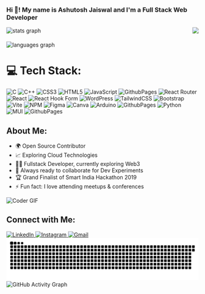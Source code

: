 <h3 align="left">Hi 👋! My name is Ashutosh Jaiswal and I'm a Full Stack Web Developer</h3>

<div align="left" style="margin-bottom: 20px;">
  <img src="https://github-readme-stats.vercel.app/api?username=Ashutoshjaiswal975&show_icons=true&include_all_commits=true&count_private=true&theme=dracula" height="150" alt="stats graph" />
 <img align="right" height="150" src="https://media.tenor.com/stwEJrjgtwYAAAAj/wave-hi.gif" />
</div>
<img src="https://github-readme-stats.vercel.app/api/top-langs?username=Ashutoshjaiswal975&layout=compact&theme=dracula" height="150" alt="languages graph" />




# 💻 Tech Stack:
![C](https://img.shields.io/badge/c-%2300599C.svg?style=for-the-badge&logo=c&logoColor=white) ![C++](https://img.shields.io/badge/c++-%2300599C.svg?style=for-the-badge&logo=c%2B%2B&logoColor=white) ![CSS3](https://img.shields.io/badge/css3-%231572B6.svg?style=for-the-badge&logo=css3&logoColor=white) ![HTML5](https://img.shields.io/badge/html5-%23E34F26.svg?style=for-the-badge&logo=html5&logoColor=white) ![JavaScript](https://img.shields.io/badge/javascript-%23323330.svg?style=for-the-badge&logo=javascript&logoColor=%23F7DF1E)  ![GithubPages](https://img.shields.io/badge/github%20pages-121013?style=for-the-badge&logo=github&logoColor=white) ![React Router](https://img.shields.io/badge/React_Router-CA4245?style=for-the-badge&logo=react-router&logoColor=white) ![React](https://img.shields.io/badge/react-%2320232a.svg?style=for-the-badge&logo=react&logoColor=%2361DAFB) ![React Hook Form](https://img.shields.io/badge/React%20Hook%20Form-%23EC5990.svg?style=for-the-badge&logo=reacthookform&logoColor=white) ![WordPress](https://img.shields.io/badge/WordPress-%23117AC9.svg?style=for-the-badge&logo=WordPress&logoColor=white)  ![TailwindCSS](https://img.shields.io/badge/tailwindcss-%2338B2AC.svg?style=for-the-badge&logo=tailwind-css&logoColor=white) ![Bootstrap](https://img.shields.io/badge/bootstrap-%238511FA.svg?style=for-the-badge&logo=bootstrap&logoColor=white) ![Vite](https://img.shields.io/badge/vite-%23646CFF.svg?style=for-the-badge&logo=vite&logoColor=white) ![NPM](https://img.shields.io/badge/NPM-%23CB3837.svg?style=for-the-badge&logo=npm&logoColor=white) ![Figma](https://img.shields.io/badge/figma-%23F24E1E.svg?style=for-the-badge&logo=figma&logoColor=white) ![Canva](https://img.shields.io/badge/Canva-%2300C4CC.svg?style=for-the-badge&logo=Canva&logoColor=white) ![Arduino](https://img.shields.io/badge/-Arduino-00979D?style=for-the-badge&logo=Arduino&logoColor=white) ![GithubPages](https://img.shields.io/badge/github%20pages-121013?style=for-the-badge&logo=github&logoColor=white) ![Python](https://img.shields.io/badge/python-3670A0?style=for-the-badge&logo=python&logoColor=ffdd54) ![MUI](https://img.shields.io/badge/MUI-%230081CB.svg?style=for-the-badge&logo=mui&logoColor=white) ![GithubPages](https://img.shields.io/badge/github%20pages-121013?style=for-the-badge&logo=github&logoColor=white)

<h2 align="left">About Me:</h2>
<ul>
  <li>🌍 Open Source Contributor</li>
  <li>📈 Exploring Cloud Technologies</li>
  <li>👨‍💻 Fullstack Developer, currently exploring Web3</li>
  <li>🚀 Always ready to collaborate for Dev Experiments</li>
  <li>🏆 Grand Finalist of Smart India Hackathon 2019</li>
  <li>⚡ Fun fact: I love attending meetups & conferences</li>
</ul>


<img src="https://media.giphy.com/media/SWoSkN6DxTszqIKEqv/giphy.gif" alt="Coder GIF" width="500">

<h2 align="left">Connect with Me:</h2>
<div align="left">
  <a href="www.linkedin.com/in/ashujais186851231" target="_blank">
    <img src="https://img.shields.io/static/v1?message=LinkedIn&logo=linkedin&color=0077B5&style=for-the-badge" height="35" alt="LinkedIn" />
  </a>
  
  
  <a href="https://www.instagram.com/ashutosh_jaiswal975/?hl=en" target="_blank">
    <img src="https://img.shields.io/static/v1?message=Instagram&logo=instagram&color=E4405F&style=for-the-badge" height="35" alt="Instagram" />
  </a>
  
  <a href="mailto:ashutosh.jaiswal.a901@gmail.com">
    <img src="https://img.shields.io/static/v1?message=Gmail&logo=gmail&color=D14836&style=for-the-badge" height="35" alt="Gmail" />
  </a>
</div>




<img src="https://raw.githubusercontent.com/Ashutoshjaiswal975/Ashutoshjaiswal975/output/snake.svg" alt="Snake animation" />

<img src="https://github-readme-activity-graph.vercel.app/graph?username=Ashutoshjaiswal975&theme=dracula" alt="GitHub Activity Graph" />
